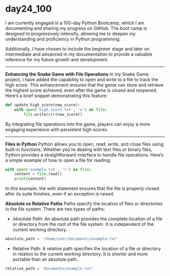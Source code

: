 # day24_100
I am currently engaged in a 100-day Python Bootcamp, which I am documenting and sharing my progress on GitHub. The boot camp is designed to progressively intensify, allowing me to deepen my understanding and proficiency in Python programming.

Additionally, I have chosen to include the beginner stage and later on intermediate and advanced in my documentation to provide a valuable reference for my future growth and development.

---------

**Enhancing the Snake Game with File Operations**
In my Snake Game project, I have added the capability to open and write to a file to track the high score. This enhancement ensures that the game can store and retrieve the highest score achieved, even after the game is closed and reopened. Here’s a brief snippet demonstrating this feature:
```python
def update_high_score(new_score):
    with open('high_score.txt', 'w') as file:
        file.write(str(new_score))
```
By integrating file operations into the game, players can enjoy a more engaging experience with persistent high scores.

-----------

**Files in Python**
Python allows you to open, read, write, and close files using built-in functions. Whether you're dealing with text files or binary files, Python provides a straightforward interface to handle file operations. Here’s a simple example of how to open a file for reading:
```python
with open('example.txt', 'r') as file:
    content = file.read()
    print(content)
```
In this example, the with statement ensures that the file is properly closed after its suite finishes, even if an exception is raised.

**Absolute vs Relative Paths**
Paths specify the location of files or directories in the file system. There are two types of paths:

- Absolute Path: An absolute path provides the complete location of a file or directory from the root of the file system. It is independent of the current working directory.
```python
absolute_path = '/home/user/documents/example.txt'

```
- Relative Path: A relative path specifies the location of a file or directory in relation to the current working directory. It is shorter and more portable than an absolute path.
```python
relative_path = 'documents/example.txt'
```
